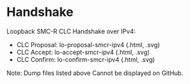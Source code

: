 # Handshake

Loopback SMC-R CLC Handshake over IPv4:
* CLC Proposal: lo-proposal-smcr-ipv4 (.html, .svg)
* CLC Accept: lo-accept-smcr-ipv4 (.html, .svg)
* CLC Confirm: lo-confirm-smcr-ipv4 (.html, .svg)

Note: Dump files listed above Cannot be displayed on GitHub.
